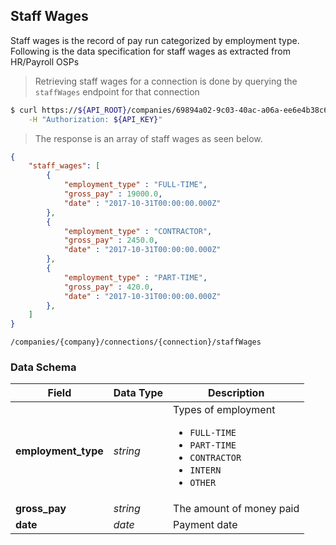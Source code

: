## Staff Wages

Staff wages is the record of pay run categorized by employment type. Following is the data specification for staff wages as extracted from HR/Payroll OSPs

> Retrieving staff wages for a connection is done by querying the `staffWages` endpoint for that connection

```sh
$ curl https://${API_ROOT}/companies/69894a02-9c03-40ac-a06a-ee6e4b38c6fb/connections/52684382-abff-45fa-a3f2-ced175adfe61/staffWages \
    -H "Authorization: ${API_KEY}"
```

> The response is an array of staff wages as seen below.

```json
{ 
    "staff_wages": [
        {
            "employment_type" : "FULL-TIME",
            "gross_pay" : 19000.0,
            "date" : "2017-10-31T00:00:00.000Z"
        }, 
        {
            "employment_type" : "CONTRACTOR",
            "gross_pay" : 2450.0,
            "date" : "2017-10-31T00:00:00.000Z"
        }, 
        {
            "employment_type" : "PART-TIME",
            "gross_pay" : 420.0,
            "date" : "2017-10-31T00:00:00.000Z"
        },       
    ]
}

```
<span class="api api-get"></span> <code>/companies/{company}/connections/{connection}/staffWages</code>

### Data Schema

| Field               | Data Type | Description                                                                                                                 |
|---------------------|-----------|-----------------------------------------------------------------------------------------------------------------------------|
| **employment_type** | *string*  | Types of employment <ul><li>`FULL-TIME`</li><li>`PART-TIME`</li><li>`CONTRACTOR`</li><li>`INTERN`</li><li>`OTHER`</li></ul> |
| **gross_pay**       | *string*  | The amount of money paid                                                                                                    |
| **date**            | *date*    | Payment date                                                                                                                |

